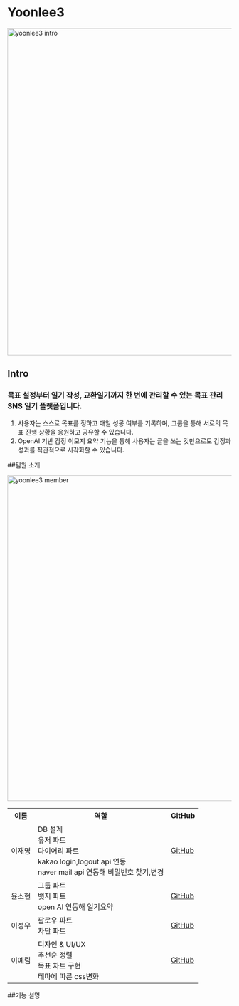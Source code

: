 # Yoonlee3
<img width="1302" height="734" alt="yoonlee3 intro" src="https://github.com/user-attachments/assets/e439e101-5a5e-4fcc-bc4e-a3723b369222" />

## Intro
### 목표 설정부터 일기 작성, 교환일기까지 한 번에 관리할 수 있는 목표 관리 SNS 일기 플랫폼입니다.
1. 사용자는 스스로 목표를 정하고 매일 성공 여부를 기록하며, 그룹을 통해 서로의 목표 진행 상황을 응원하고 공유할 수 있습니다.
2. OpenAI 기반 감정 이모지 요약 기능을 통해 사용자는 글을 쓰는 것만으로도 감정과 성과를 직관적으로 시각화할 수 있습니다.

##팀원 소개

<img width="1300" height="731" alt="yoonlee3 member" src="https://github.com/user-attachments/assets/95b4789f-93b9-4b9d-9199-960b5742cc8e" />

<table> 
  <tr> <th>이름</th> <th>역할</th> <th>GitHub</th> </tr> 
  <tr> <td>이재명</td> <td>DB 설계<br/>유저 파트<br/>다이어리 파트<br/>kakao login,logout api 연동<br/>naver mail api 연동해 비밀번호 찾기,변경</td> <td><a href="https://github.com/Lee-jaemyeong/java_2025">GitHub</a></td> </tr>
  <tr> <td>윤소현</td> <td>그룹 파트<br/>뱃지 파트<br/>open AI 연동해 일기요약<br/></td> <td><a href="https://github.com/your-github-id2">GitHub</a></td> </tr> 
  <tr> <td>이정우</td> <td>팔로우 파트<br/>차단 파트</td> <td><a href="https://github.com/your-github-id3">GitHub</a></td> </tr>
  <tr> <td>이예림</td> <td>디자인 & UI/UX<br/>추천순 정렬<br/>목표 차트 구현<br/>테마에 따른 css변화</td> <td><a href="https://github.com/your-github-id4">GitHub</a></td> </tr>
</table>
##기능 설명
